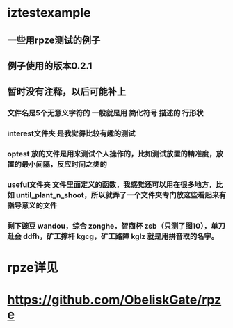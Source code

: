 # iztestexample
## 一些用rpze测试的例子
## 例子使用的版本0.2.1
## 暂时没有注释，以后可能补上
### 文件名是5个无意义字符的 一般就是用 简化符号 描述的 行形状
### interest文件夹 是我觉得比较有趣的测试
### optest 放的文件是用来测试个人操作的，比如测试放置的精准度，放置的最小间隔，反应时间之类的
### useful文件夹 文件里面定义的函数，我感觉还可以用在很多地方，比如 until_plant_n_shoot，所以就弄了一个文件夹专门放这些看起来有指导意义的文件
### 剩下豌豆 wandou，综合 zonghe，智商杯 zsb（只测了图10），单刀赴会 ddfh，矿工撑杆 kgcg，矿工路障 kglz 就是用拼音取的名字。
# rpze详见
# https://github.com/ObeliskGate/rpze
